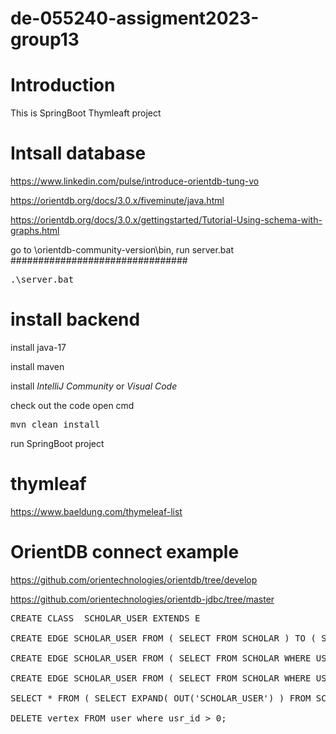# de-055240-assigment2023-group13

# Introduction
This is SpringBoot Thymleaft project

# Intsall database


https://www.linkedin.com/pulse/introduce-orientdb-tung-vo

https://orientdb.org/docs/3.0.x/fiveminute/java.html

https://orientdb.org/docs/3.0.x/gettingstarted/Tutorial-Using-schema-with-graphs.html

go to \orientdb-community-version\bin, run server.bat
################################
<pre>
.\server.bat
</pre>

# install backend

install java-17

install maven

install *IntelliJ Community* or *Visual Code*

check out the code
open cmd

<pre>
mvn clean install
</pre>

run SpringBoot project

# thymleaf
https://www.baeldung.com/thymeleaf-list


# OrientDB connect example
https://github.com/orientechnologies/orientdb/tree/develop

https://github.com/orientechnologies/orientdb-jdbc/tree/master




<pre>
CREATE CLASS  SCHOLAR_USER EXTENDS E

CREATE EDGE SCHOLAR_USER FROM ( SELECT FROM SCHOLAR ) TO ( SELECT FROM USER )

CREATE EDGE SCHOLAR_USER FROM ( SELECT FROM SCHOLAR WHERE USR_ID = 2) TO ( SELECT FROM USER WHERE USR_ID = 2)

CREATE EDGE SCHOLAR_USER FROM ( SELECT FROM SCHOLAR WHERE USR_ID = 3) TO ( SELECT FROM USER WHERE USR_ID = 3)

SELECT * FROM ( SELECT EXPAND( OUT('SCHOLAR_USER') ) FROM SCHOLAR)

DELETE vertex FROM user where usr_id > 0;

</pre>
